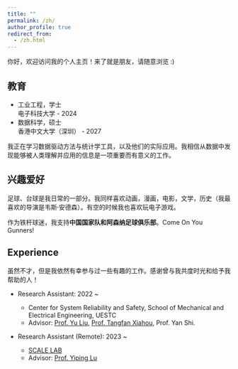 ```yaml
---
title: ""
permalink: /zh/
author_profile: true
redirect_from:
  - /zh.html
---
```


你好，欢迎访问我的个人主页！来了就是朋友，请随意浏览 :)

教育
------
* 工业工程，学士 <br> 电子科技大学 - 2024
* 数据科学，硕士 <br> 香港中文大学（深圳） - 2027

我正在学习数据驱动方法与统计学工具，以及他们的实际应用。我相信从数据中发现能够被人类理解并应用的信息是一项重要而有意义的工作。

兴趣爱好
------
足球、台球是我日常的一部分。我同样喜欢动画，漫画，电影，文学，历史（我最喜欢的导演是韦斯·安德森）。有空的时候我也喜欢玩电子游戏。

作为铁杆球迷，我支持**中国国家队和阿森纳足球俱乐部**。Come On You Gunners!

Experience
------
虽然不才，但是我依然有幸参与过一些有趣的工作。感谢曾与我共度时光和给予我帮助的人！

* Research Assistant: 2022 ~
  * Center for System Reliability and Safety, School of Mechanical and Electrical Engineering, UESTC
  * Advisor: [Prof. Yu Liu](https://faculty.uestc.edu.cn/yuliu/en/index.htm), [Prof. Tangfan Xiahou](https://scholar.google.com/citations?user=iandqcUAAAAJ), Prof. Yan Shi.
 
* Research Assistant (Remote): 2023 ~
  * [SCALE LAB](https://scale-lab-northwestern.github.io/)
  * Advisor: [Prof. Yiping Lu](https://2prime.github.io/)
